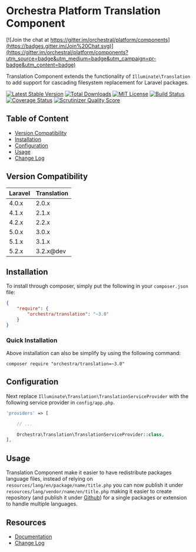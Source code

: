 Orchestra Platform Translation Component
==============

[![Join the chat at https://gitter.im/orchestral/platform/components](https://badges.gitter.im/Join%20Chat.svg)](https://gitter.im/orchestral/platform/components?utm_source=badge&utm_medium=badge&utm_campaign=pr-badge&utm_content=badge)

Translation Component extends the functionality of `Illuminate\Translation` to add support for cascading filesystem replacement for Laravel packages.

[![Latest Stable Version](https://img.shields.io/github/release/orchestral/translation.svg?style=flat-square)](https://packagist.org/packages/orchestra/translation)
[![Total Downloads](https://img.shields.io/packagist/dt/orchestra/translation.svg?style=flat-square)](https://packagist.org/packages/orchestra/translation)
[![MIT License](https://img.shields.io/packagist/l/orchestra/translation.svg?style=flat-square)](https://packagist.org/packages/orchestra/translation)
[![Build Status](https://img.shields.io/travis/orchestral/translation/3.2.svg?style=flat-square)](https://travis-ci.org/orchestral/translation)
[![Coverage Status](https://img.shields.io/coveralls/orchestral/translation/3.2.svg?style=flat-square)](https://coveralls.io/r/orchestral/translation?branch=3.2)
[![Scrutinizer Quality Score](https://img.shields.io/scrutinizer/g/orchestral/translation/3.2.svg?style=flat-square)](https://scrutinizer-ci.com/g/orchestral/translation/)

## Table of Content

* [Version Compatibility](#version-compatibility)
* [Installation](#installation)
* [Configuration](#configuration)
* [Usage](#usage)
* [Change Log](http://orchestraplatform.com/docs/latest/components/translation/changes#v3-1)

## Version Compatibility

Laravel    | Translation
:----------|:----------
 4.0.x     | 2.0.x
 4.1.x     | 2.1.x
 4.2.x     | 2.2.x
 5.0.x     | 3.0.x
 5.1.x     | 3.1.x
 5.2.x     | 3.2.x@dev

## Installation

To install through composer, simply put the following in your `composer.json` file:

```json
{
	"require": {
		"orchestra/translation": "~3.0"
	}
}
```

### Quick Installation

Above installation can also be simplify by using the following command:

    composer require "orchestra/translation=~3.0"

## Configuration

Next replace `Illuminate\Translation\TranslationServiceProvider` with the following service provider in `config/app.php`.

```php
'providers' => [

	// ...

	Orchestra\Translation\TranslationServiceProvider::class,
],
```

## Usage

Translation Component make it easier to have redistribute packages language files, instead of relying on `resources/lang/en/package/name/title.php` you can now publish it under `resources/lang/vendor/name/en/title.php` making it easier to create repository (and publish it under [Github](https://github.com)) for a single packages or extension to handle multiple languages.

## Resources

* [Documentation](http://orchestraplatform.com/docs/latest/components/translation)
* [Change Log](http://orchestraplatform.com/docs/latest/components/translation/changes#v3-0)
